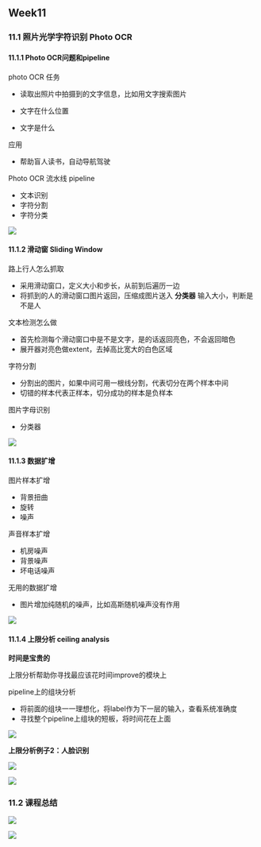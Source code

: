 ## Week11


### 11.1 照片光学字符识别 Photo OCR


#### 11.1.1 Photo OCR问题和pipeline

photo OCR 任务
- 读取出照片中拍摄到的文字信息，比如用文字搜索图片

- 文字在什么位置
- 文字是什么

应用
- 帮助盲人读书，自动导航驾驶


Photo OCR 流水线 pipeline
- 文本识别
- 字符分割
- 字符分类

![](https://user-images.githubusercontent.com/41643043/56883395-23857480-6a99-11e9-9a48-02a9dfc0c90f.png)




#### 11.1.2 滑动窗 Sliding Window



路上行人怎么抓取
- 采用滑动窗口，定义大小和步长，从前到后遍历一边
- 将抓到的人的滑动窗口图片返回，压缩成图片送入 **分类器** 输入大小，判断是不是人

文本检测怎么做
- 首先检测每个滑动窗口中是不是文字，是的话返回亮色，不会返回暗色
- 展开器对亮色做extent，去掉高比宽大的白色区域

字符分割
- 分割出的图片，如果中间可用一根线分割，代表切分在两个样本中间
- 切错的样本代表正样本，切分成功的样本是负样本


图片字母识别
- 分类器

![](https://user-images.githubusercontent.com/41643043/56884798-72350d80-6a9d-11e9-86b3-e5266eb53255.png)



#### 11.1.3 数据扩增


图片样本扩增
- 背景扭曲
- 旋转
- 噪声


声音样本扩增
- 机房噪声
- 背景噪声
- 坏电话噪声

无用的数据扩增
- 图片增加纯随机的噪声，比如高斯随机噪声没有作用


![](https://user-images.githubusercontent.com/41643043/56887159-68160d80-6aa3-11e9-9b72-27c433b18da1.png)



#### 11.1.4 上限分析 ceiling analysis

**时间是宝贵的**

上限分析帮助你寻找最应该花时间improve的模块上


pipeline上的组块分析
- 将前面的组块一一理想化，将label作为下一层的输入，查看系统准确度
- 寻找整个pipeline上组块的短板，将时间花在上面


![](https://user-images.githubusercontent.com/41643043/56888178-fbe8d900-6aa5-11e9-8d51-a30c5467c344.png)


**上限分析例子2：人脸识别**

![](https://user-images.githubusercontent.com/41643043/56888182-fe4b3300-6aa5-11e9-80c9-1722325f7824.png)


![](https://user-images.githubusercontent.com/41643043/56888179-fd1a0600-6aa5-11e9-8f73-a1d9aa044063.png)


### 11.2 课程总结

![](https://user-images.githubusercontent.com/41643043/56889535-2e480580-6aa9-11e9-8641-7c2b02047e8e.png)

![](https://user-images.githubusercontent.com/41643043/56889538-30aa5f80-6aa9-11e9-929d-81fea0f4795a.png)